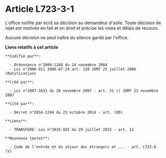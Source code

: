 # Article L723-3-1

L'office notifie par écrit sa décision au demandeur d'asile. Toute décision de rejet est motivée en fait et en droit et
précise les voies et délais de recours.

Aucune décision ne peut naître du silence gardé par l'office.

**Liens relatifs à cet article**

	**Codifié par**:

	  - Ordonnance n°2004-1248 du 24 novembre 2004
	  - Loi n°2006-911 2006-07-24 art. 120 JORF 25 juillet 2006 (Ratification)

	**Créé par**:

	  - Loi n°2007-1631 du 20 novembre 2007 - art. 31 () JORF 21 novembre 2007

	**Cité par**:

	  - Décret n°2014-1294 du 23 octobre 2014 - art. (VD)

	**Liens**:

	  - TRANSFERE: Loi n°2015-925 du 29 juillet 2015 - art. 11

	**Nouveaux textes**:

	  - Code de l'entrée et du séjour des étrangers et ... - art. L723-8 (V)

